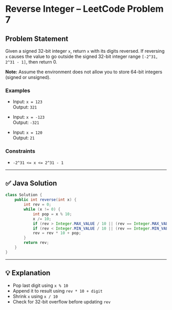 # Reverse Integer – LeetCode Problem 7

## Problem Statement

Given a signed 32-bit integer `x`, return `x` with its digits reversed. If reversing `x` causes the value to go outside the signed 32-bit integer range `[-2^31, 2^31 - 1]`, then return 0.

**Note:** Assume the environment does not allow you to store 64-bit integers (signed or unsigned).

### Examples

- Input: `x = 123`  
  Output: `321`

- Input: `x = -123`  
  Output: `-321`

- Input: `x = 120`  
  Output: `21`

### Constraints

- `-2^31 <= x <= 2^31 - 1`

---

## ✅ Java Solution

```java
class Solution {
    public int reverse(int x) {
        int rev = 0;
        while (x != 0) {
            int pop = x % 10;
            x /= 10;
            if (rev > Integer.MAX_VALUE / 10 || (rev == Integer.MAX_VALUE / 10 && pop > 7)) return 0;
            if (rev < Integer.MIN_VALUE / 10 || (rev == Integer.MIN_VALUE / 10 && pop < -8)) return 0;
            rev = rev * 10 + pop;
        }
        return rev;
    }
}
```

---

## 💡 Explanation

- Pop last digit using `x % 10`
- Append it to result using `rev * 10 + digit`
- Shrink `x` using `x / 10`
- Check for 32-bit overflow before updating `rev`
